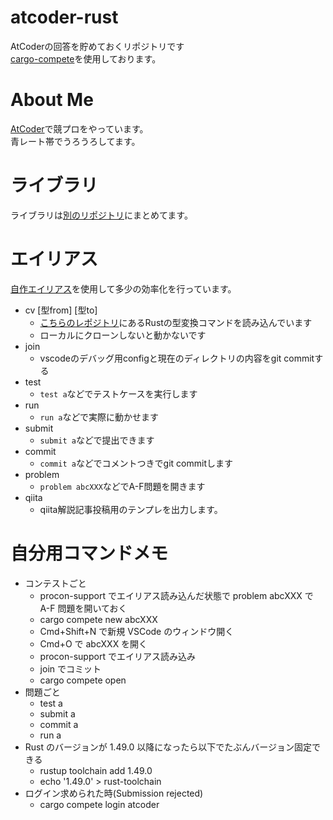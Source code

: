 # atcoder-rust

AtCoderの回答を貯めておくリポジトリです  
[cargo-compete](https://github.com/qryxip/cargo-compete)を使用しております。

# About Me

[AtCoder](https://atcoder.jp/users/okaponta)で競プロをやっています。  
青レート帯でうろうろしてます。

# ライブラリ

ライブラリは[別のリポジトリ](https://github.com/okaponta/rust-kyopro-library)にまとめてます。

# エイリアス

[自作エイリアス](https://github.com/okaponta/atcoder-rust/blob/master/support.sh)を使用して多少の効率化を行っています。
- cv [型from] [型to]
  - [こちらのレポジトリ](https://github.com/okaponta/rust-kyopro-type-converter)にあるRustの型変換コマンドを読み込んでいます
  - ローカルにクローンしないと動かないです
- join
  - vscodeのデバッグ用configと現在のディレクトリの内容をgit commitする
- test
  - `test a`などでテストケースを実行します
- run
  - `run a`などで実際に動かせます
- submit
  - `submit a`などで提出できます
- commit
  - `commit a`などでコメントつきでgit commitします
- problem
  - `problem abcXXX`などでA-F問題を開きます
- qiita
  - qiita解説記事投稿用のテンプレを出力します。

# 自分用コマンドメモ

- コンテストごと
  - procon-support でエイリアス読み込んだ状態で problem abcXXX で A-F 問題を開いておく
  - cargo compete new abcXXX
  - Cmd+Shift+N で新規 VSCode のウィンドウ開く
  - Cmd+O で abcXXX を開く
  - procon-support でエイリアス読み込み
  - join でコミット
  - cargo compete open
- 問題ごと
  - test a
  - submit a
  - commit a
  - run a
- Rust のバージョンが 1.49.0 以降になったら以下でたぶんバージョン固定できる
  - rustup toolchain add 1.49.0
  - echo '1.49.0' > rust-toolchain
- ログイン求められた時(Submission rejected)
  - cargo compete login atcoder
